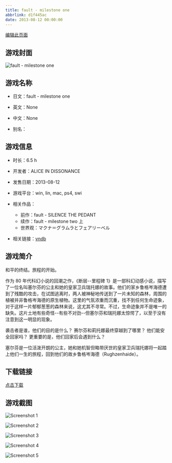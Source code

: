 ```yaml
---
title: fault - milestone one
abbrlink: d1f445ac
date: 2013-08-12 00:00:00
---
```

[编辑此页面](https://github.com/ACG-3/ADV3-source/blob/main/source/_posts/fault%20-%20milestone%20one.md)

## 游戏封面

![fault - milestone one](https://pan.timero.xyz/d/onedrive/img_lib_001/fault%20-%20milestone%20one_cover.avif)


## 游戏名称

- 日文：fault - milestone one
- 英文：None
- 中文：None

- 别名：


## 游戏信息

- 时长：6.5 h
- 开发者：ALICE IN DISSONANCE
- 发售日期：2013-08-12
- 游戏平台：win, lin, mac, ps4, swi
- 相关作品：
   - 前作：fault - SILENCE THE PEDANT
   - 续作：fault - milestone two 上
   - 世界观：マクナ＝グラムラとフェアリーベル

- 相关链接：[vndb](https://vndb.org/v12694)


## 游戏简介

和平的终结。旅程的开始。

作为 80 年代科幻小说的回潮之作，《断层--里程碑 1》是一部科幻动感小说，描写了一位名叫塞尔芬的公主和她的皇家卫兵瑞托娜的故事。他们的家乡鲁格岑海德遭到了残酷的攻击，在试图逃离时，两人被神秘地传送到了一片未知的森林，周围的植被并非鲁格岑海德的原生植物。这里的气氛浓重而沉重，找不到任何生命迹象，对于这样一片郁郁葱葱的森林来说，这尤其不寻常。不过，生命迹象并不是唯一的缺失。这片土地有些奇怪--有些不对劲--但塞尔芬和瑞托娜太惊愕了，以至于没有注意到这一明显的现象。

袭击者是谁，他们的目的是什么？
赛尔芬和莉托娜最终穿越到了哪里？
他们能安全回家吗？
更重要的是，他们回家后会遇到什么？

塞尔芬是一位活泼开朗的公主，她和她机智但略带厌世的皇家卫兵瑞托娜将一起踏上他们一生的旅程，回到他们的故乡鲁格岑海德（Rughzenhaide）。




## 下载链接

[点击下载](https://pan.timero.xyz/onedrive/adv_lib_001/fault%20-%20milestone%20one)


## 游戏截图


![Screenshot 1](https://pan.timero.xyz/d/onedrive/img_lib_001/fault%20-%20milestone%20one_Screenshot_1.avif)

![Screenshot 2](https://pan.timero.xyz/d/onedrive/img_lib_001/fault%20-%20milestone%20one_Screenshot_2.avif)

![Screenshot 3](https://pan.timero.xyz/d/onedrive/img_lib_001/fault%20-%20milestone%20one_Screenshot_3.avif)

![Screenshot 4](https://pan.timero.xyz/d/onedrive/img_lib_001/fault%20-%20milestone%20one_Screenshot_4.avif)

![Screenshot 5](https://pan.timero.xyz/d/onedrive/img_lib_001/fault%20-%20milestone%20one_Screenshot_5.avif)

